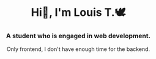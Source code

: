 <h1 align="center">Hi👋, I'm Louis T.🕊️</h1>
<h3 align="center">A student who is engaged in web development.</h3>
<p align="center">Only frontend, I don't have enough time for the backend.</p>
